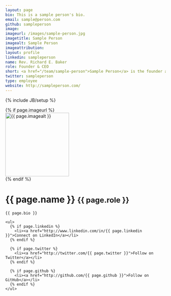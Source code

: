 ```yaml
---
layout: page
bio: This is a sample person's bio.
email: sample@person.com
github: sampleperson
image:
imageurl: /images/sample-person.jpg
imagetitle: Sample Person
imagealt: Sample Person
imageattribution:
layout: profile
linkedin: sampleperson
name: Rev. Richard E. Baker
role: Founder & CEO
short: <a href="/team/sample-person">Sample Person</a> is the founder and CEO of the company.
twitter: sampleperson
type: employee
website: http://sampleperson.com/
---
```

{% include JB/setup %}

<div class="row">
  <div class="span4">
    {% if page.imageurl %}
      <div id="profile-photo">
        <img src="{{ page.imageurl }}" title="{{ page.imagetitle }}" alt="{{ page.imagealt }}" width="200" height="200" />
      </div>
    {% endif %}
  </div>

  <div class="span8">
    <h1>
      {{ page.name }}
      <small>{{ page.role }}</small>
    </h1>

    {{ page.bio }}

    <ul>
      {% if page.linkedin %}
        <li><a href="http://www.linkedin.com/in/{{ page.linkedin }}">Connect on LinkedIn</a></li>
      {% endif %}

      {% if page.twitter %}
        <li><a href="http://twitter.com/{{ page.twitter }}">Follow on Twitter</a></li>
      {% endif %}

      {% if page.github %}
        <li><a href="http://github.com/{{ page.github }}">Follow on GitHub</a></li>
      {% endif %}
    </ul>
  </div>
</div>
